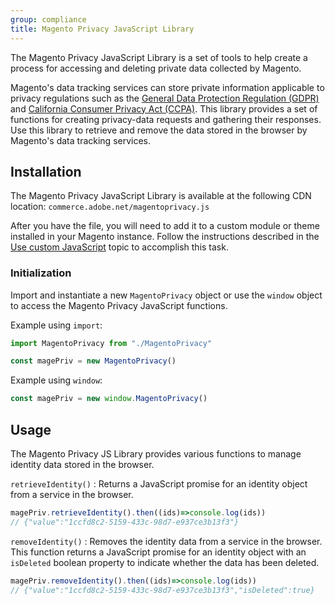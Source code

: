 ```yaml
---
group: compliance
title: Magento Privacy JavaScript Library
---
```


<!-- TODO: Unpublish this topic and create a topic redirect to the adobe privacy js topic when the adobe privacy library is integrated with Magento -->

The Magento Privacy JavaScript Library is a set of tools to help create a process for accessing and deleting private data collected by Magento.

Magento's data tracking services can store private information applicable to privacy regulations such as the [General Data Protection Regulation (GDPR)][] and [California Consumer Privacy Act (CCPA)][].
This library provides a set of functions for creating privacy-data requests and gathering their responses.
Use this library to retrieve and remove the data stored in the browser by Magento's data tracking services.

## Installation

The Magento Privacy JavaScript Library is available at the following CDN location: `commerce.adobe.net/magentoprivacy.js`

After you have the file, you will need to add it to a custom module or theme installed in your Magento instance.
Follow the instructions described in the [Use custom JavaScript][] topic to accomplish this task.

### Initialization

Import and instantiate a new `MagentoPrivacy` object or use the `window` object to access the Magento Privacy JavaScript functions.

Example using `import`:

```js
import MagentoPrivacy from "./MagentoPrivacy"

const magePriv = new MagentoPrivacy()
```

Example using `window`:

```js
const magePriv = new window.MagentoPrivacy()
```

## Usage

The Magento Privacy JS Library provides various functions to manage identity data stored in the browser.

`retrieveIdentity()`
: Returns a JavaScript promise for an identity object from a service in the browser.

  ```js
  magePriv.retrieveIdentity().then((ids)=>console.log(ids))
  // {"value":"1ccfd8c2-5159-433c-98d7-e937ce3b13f3"}
  ```

`removeIdentity()`
: Removes the identity data from a service in the browser.
  This function returns a JavaScript promise for an identity object with an `isDeleted` boolean property to indicate whether the data has been deleted.

  ```js
  magePriv.removeIdentity().then((ids)=>console.log(ids))
  // {"value":"1ccfd8c2-5159-433c-98d7-e937ce3b13f3","isDeleted":true}
  ```

[General Data Protection Regulation (GDPR)]: <{{ site.baseurl }}/compliance/privacy/gdpr.html>
[California Consumer Privacy Act (CCPA)]: <{{ site.baseurl }}/compliance/privacy/ccpa.html>
[Use custom JavaScript]: <{{ site.baseurl }}/guides/v2.3/javascript-dev-guide/javascript/custom_js.html>
